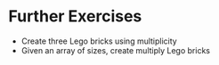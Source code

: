 # Further Exercises

- Create three Lego bricks using multiplicity
- Given an array of sizes, create multiply Lego bricks
